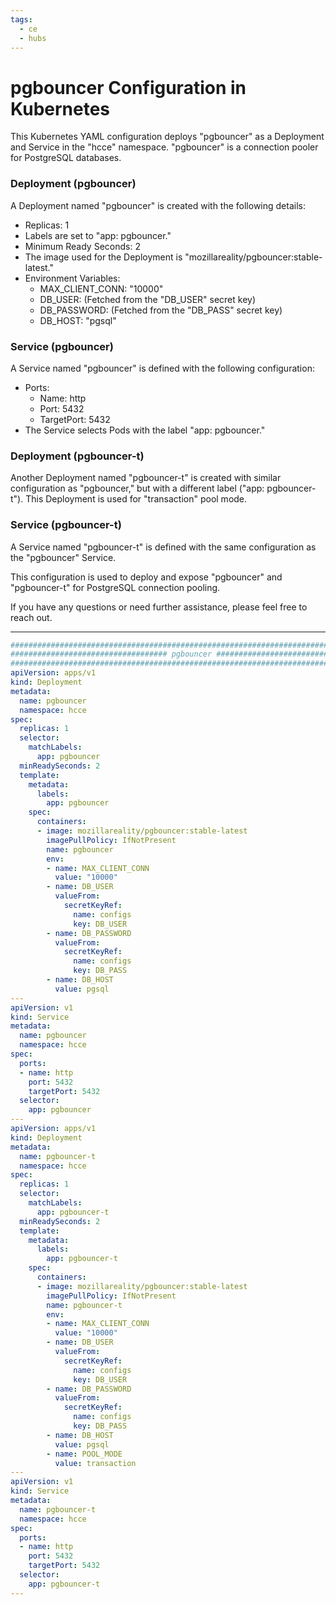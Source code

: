 ```yaml
---
tags:
  - ce
  - hubs
---
```

# **pgbouncer Configuration in Kubernetes**

This Kubernetes YAML configuration deploys "pgbouncer" as a Deployment and Service in the "hcce" namespace. "pgbouncer" is a connection pooler for PostgreSQL databases.

### Deployment (pgbouncer)

A Deployment named "pgbouncer" is created with the following details:

- Replicas: 1
- Labels are set to "app: pgbouncer."
- Minimum Ready Seconds: 2
- The image used for the Deployment is "mozillareality/pgbouncer:stable-latest."
- Environment Variables:
  - MAX_CLIENT_CONN: "10000"
  - DB_USER: (Fetched from the "DB_USER" secret key)
  - DB_PASSWORD: (Fetched from the "DB_PASS" secret key)
  - DB_HOST: "pgsql"

### Service (pgbouncer)

A Service named "pgbouncer" is defined with the following configuration:

- Ports:
  - Name: http
  - Port: 5432
  - TargetPort: 5432
- The Service selects Pods with the label "app: pgbouncer."

### Deployment (pgbouncer-t)

Another Deployment named "pgbouncer-t" is created with similar configuration as "pgbouncer," but with a different label ("app: pgbouncer-t"). This Deployment is used for "transaction" pool mode.

### Service (pgbouncer-t)

A Service named "pgbouncer-t" is defined with the same configuration as the "pgbouncer" Service.

This configuration is used to deploy and expose "pgbouncer" and "pgbouncer-t" for PostgreSQL connection pooling.

If you have any questions or need further assistance, please feel free to reach out.

---
```YAML
####################################################################################
################################### pgbouncer ######################################
####################################################################################
apiVersion: apps/v1
kind: Deployment
metadata:
  name: pgbouncer
  namespace: hcce
spec:
  replicas: 1
  selector:
    matchLabels:
      app: pgbouncer
  minReadySeconds: 2
  template:
    metadata:
      labels:
        app: pgbouncer
    spec:
      containers:
      - image: mozillareality/pgbouncer:stable-latest
        imagePullPolicy: IfNotPresent
        name: pgbouncer
        env:
        - name: MAX_CLIENT_CONN
          value: "10000"
        - name: DB_USER
          valueFrom:
            secretKeyRef:
              name: configs
              key: DB_USER
        - name: DB_PASSWORD
          valueFrom:
            secretKeyRef:
              name: configs
              key: DB_PASS
        - name: DB_HOST
          value: pgsql
---
apiVersion: v1
kind: Service
metadata:
  name: pgbouncer
  namespace: hcce
spec:
  ports:
  - name: http
    port: 5432
    targetPort: 5432
  selector:
    app: pgbouncer
---
apiVersion: apps/v1
kind: Deployment
metadata:
  name: pgbouncer-t
  namespace: hcce
spec:
  replicas: 1
  selector:
    matchLabels:
      app: pgbouncer-t
  minReadySeconds: 2
  template:
    metadata:
      labels:
        app: pgbouncer-t
    spec:
      containers:
      - image: mozillareality/pgbouncer:stable-latest
        imagePullPolicy: IfNotPresent
        name: pgbouncer-t
        env:
        - name: MAX_CLIENT_CONN
          value: "10000"
        - name: DB_USER
          valueFrom:
            secretKeyRef:
              name: configs
              key: DB_USER          
        - name: DB_PASSWORD
          valueFrom:
            secretKeyRef:
              name: configs
              key: DB_PASS
        - name: DB_HOST
          value: pgsql
        - name: POOL_MODE
          value: transaction
---
apiVersion: v1
kind: Service
metadata:
  name: pgbouncer-t
  namespace: hcce
spec:
  ports:
  - name: http
    port: 5432
    targetPort: 5432
  selector:
    app: pgbouncer-t
---
```